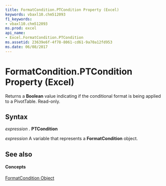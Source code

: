 ```yaml
---
title: FormatCondition.PTCondition Property (Excel)
keywords: vbaxl10.chm512093
f1_keywords:
- vbaxl10.chm512093
ms.prod: excel
api_name:
- Excel.FormatCondition.PTCondition
ms.assetid: 23639e6f-4f78-8061-cd61-9a70a12fd953
ms.date: 06/08/2017
---
```



# FormatCondition.PTCondition Property (Excel)

Returns a **Boolean** value indicating if the conditional format is being applied to a PivotTable. Read-only.


## Syntax

 _expression_ . **PTCondition**

 _expression_ A variable that represents a **FormatCondition** object.


## See also


#### Concepts


[FormatCondition Object](formatcondition-object-excel.md)

